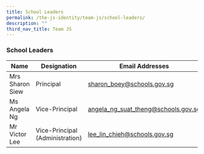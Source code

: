 ```yaml
---
title: School Leaders
permalink: /the-js-identity/team-js/school-leaders/
description: ""
third_nav_title: Team JS
---
```

### School Leaders

| Name | Designation | Email Addresses |
|---|---|---|
| Mrs Sharon Siew | Principal | sharon_boey@schools.gov.sg |
| Ms Angela Ng | Vice-Principal | angela_ng_suat_theng@schools.gov.sg |
| Mr Victor Lee | Vice-Principal (Administration) | lee_lin_chieh@schools.gov.sg |